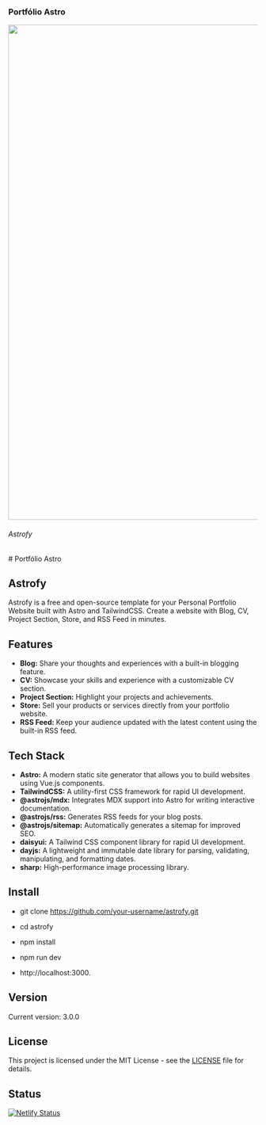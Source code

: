 <h3>Portfólio Astro </h3>

<img width = "1000px" src=https://github.com/erascardsilva/curriculo/assets/70297459/b007a462-3f31-41a4-84d5-6ebef6a21678>

<h6>Astrofy</h6>
# Portfólio Astro

## Astrofy

Astrofy is a free and open-source template for your Personal Portfolio Website built with Astro and TailwindCSS. Create a website with Blog, CV, Project Section, Store, and RSS Feed in minutes.

## Features

- **Blog:** Share your thoughts and experiences with a built-in blogging feature.
- **CV:** Showcase your skills and experience with a customizable CV section.
- **Project Section:** Highlight your projects and achievements.
- **Store:** Sell your products or services directly from your portfolio website.
- **RSS Feed:** Keep your audience updated with the latest content using the built-in RSS feed.

## Tech Stack

- **Astro:** A modern static site generator that allows you to build websites using Vue.js components.
- **TailwindCSS:** A utility-first CSS framework for rapid UI development.
- **@astrojs/mdx:** Integrates MDX support into Astro for writing interactive documentation.
- **@astrojs/rss:** Generates RSS feeds for your blog posts.
- **@astrojs/sitemap:** Automatically generates a sitemap for improved SEO.
- **daisyui:** A Tailwind CSS component library for rapid UI development.
- **dayjs:** A lightweight and immutable date library for parsing, validating, manipulating, and formatting dates.
- **sharp:** High-performance image processing library.

## Install
- git clone https://github.com/your-username/astrofy.git
- cd astrofy
- npm install
- npm run dev

- http://localhost:3000.


## Version

Current version: 3.0.0

## License

This project is licensed under the MIT License - see the [LICENSE](LICENSE) file for details.

## Status
[![Netlify Status](https://api.netlify.com/api/v1/badges/dec8aea0-d320-41fa-bbcd-b649e32e7d53/deploy-status)](https://app.netlify.com/sites/astounding-kitsune-930476/deploys)




